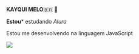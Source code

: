 **KAYQUI MELO**🇧🇷 🥇

**Estou*** estudando _Alura_

Estou me desenvolvendo na linguagem JavaScript

![](https://media1.tenor.com/m/XyAE6nJKCIUAAAAC/breaking-bad.gif)
